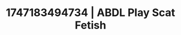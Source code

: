 ---
categories:
- Pussy eating
- Gymnastics
- Anal play
- Mormon wife
- Hands-on body
image: /assets/images/1747183494734.png
layout: post
seo:
  description: Featured content with premium Scat Fetish, ABDL Play. HD images available.
  keywords: Scat Fetish, ABDL Play
  og_image: /assets/images/1747183494734.png
  schema_type: VisualArtwork
tags:
- ABDL Play
- Scat Fetish
- '#1747183494734'
title: 1747183494734 | ABDL Play Scat Fetish
---